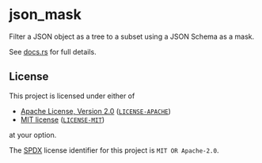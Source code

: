 <!-- SPDX-License-Identifier: MIT OR Apache-2.0 -->

# json_mask

Filter a JSON object as a tree to a subset using a JSON Schema as a mask.

See [docs.rs](https://docs.rs/json_mask) for full details.

## License

This project is licensed under either of

- [Apache License, Version 2.0](https://www.apache.org/licenses/LICENSE-2.0) ([`LICENSE-APACHE`](LICENSE-APACHE))
- [MIT license](https://opensource.org/licenses/MIT) ([`LICENSE-MIT`](LICENSE-MIT))

at your option.

The [SPDX](https://spdx.dev) license identifier for this project is `MIT OR Apache-2.0`.